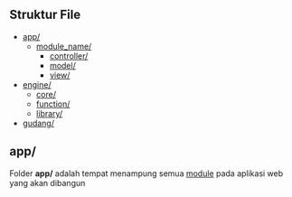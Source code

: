 <h2>Struktur File</h2>
<p>
	<ul>
	    <li><a href="#app">app/</a>
			<ul>
			    <li><a href="#module_name">module_name/</a>
					<ul>
					    <li><a href="#controller">controller/</a></li>
					    <li><a href="#model">model/</a></li>
					    <li><a href="#view">view/</a></li>
					</ul>
			    </li>
			</ul>
	    </li>
	    <li><a href="#engine">engine/</a>
			<ul>
			    <li><a href="#core">core/</a></li>
			    <li><a href="#function">function/</a></li>
			    <li><a href="#library">library/</a></li>
			</ul>
	    </li>
	    <li><a href="#gudang">gudang/</a></li>
	</ul>
</p>
<h2 id="app">app/</h2>
<p>
	Folder <b>app/</b> adalah tempat menampung semua <a href="#module_name">module</a> pada aplikasi web yang akan dibangun
</p>
